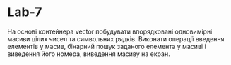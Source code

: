 # Lab-7
На основі контейнера vector побудувати впорядковані одновимірні масиви цілих чисел та символьних рядків. Виконати операції введення елементів у масив, бінарний пошук заданого елемента у масиві і виведення його номера, виведення масиву на екран.
